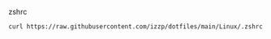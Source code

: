 zshrc
```bash
curl https://raw.githubusercontent.com/izzp/dotfiles/main/Linux/.zshrc > ~/.zshrc && source ~/.zshrc
```
